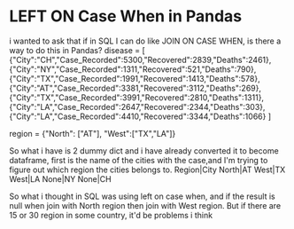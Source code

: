 
# LEFT ON Case When in Pandas

i wanted to ask that if in SQL I can do like JOIN ON CASE WHEN, is there a way to do this in Pandas?
disease = [
{"City":"CH","Case_Recorded":5300,"Recovered":2839,"Deaths":2461},
{"City":"NY","Case_Recorded":1311,"Recovered":521,"Deaths":790},
{"City":"TX","Case_Recorded":1991,"Recovered":1413,"Deaths":578},
{"City":"AT","Case_Recorded":3381,"Recovered":3112,"Deaths":269},
{"City":"TX","Case_Recorded":3991,"Recovered":2810,"Deaths":1311},
{"City":"LA","Case_Recorded":2647,"Recovered":2344,"Deaths":303},
{"City":"LA","Case_Recorded":4410,"Recovered":3344,"Deaths":1066}
]

region = {"North": ["AT"], "West":["TX","LA"]}

So what i have is 2 dummy dict and i have already converted it to become dataframe, first is the name of the cities with the case,and I'm trying to figure out which region the cities belongs to.
Region|City
North|AT
West|TX
West|LA
None|NY
None|CH

So what i thought in SQL was using left on case when, and if the result is null when join with North region then join with West region.
But if there are 15 or 30 region in some country, it'd be problems i think

        